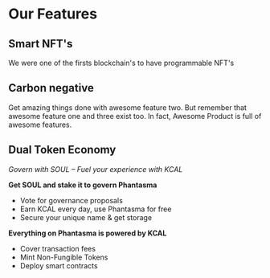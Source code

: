 # Our Features

## Smart NFT's

We were one of the firsts blockchain's to have programmable NFT's

## Carbon negative

Get amazing things done with awesome feature two. But remember that awesome feature one and three exist too. In fact, Awesome Product is full of awesome features.

## Dual Token Economy

_Govern with SOUL – Fuel your experience with KCAL_

**Get SOUL and stake it to govern Phantasma**

* Vote for governance proposals
* Earn KCAL every day, use Phantasma for free
* Secure your unique name & get storage

**Everything on Phantasma is powered by KCAL**

* Cover transaction fees
* Mint Non-Fungible Tokens
* Deploy smart contracts
